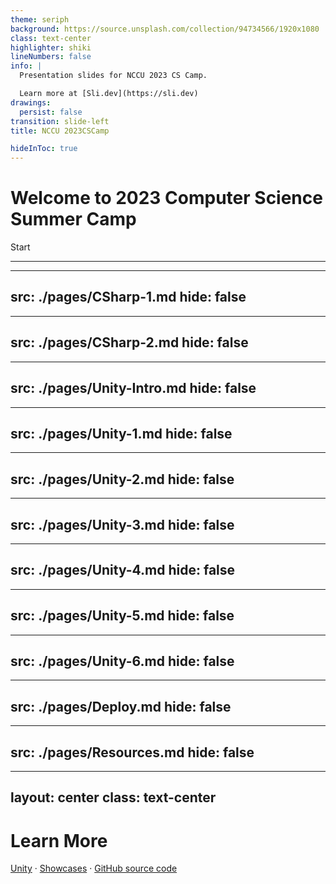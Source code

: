 ```yaml
---
theme: seriph
background: https://source.unsplash.com/collection/94734566/1920x1080
class: text-center
highlighter: shiki
lineNumbers: false
info: |
  Presentation slides for NCCU 2023 CS Camp.

  Learn more at [Sli.dev](https://sli.dev)
drawings:
  persist: false
transition: slide-left
title: NCCU 2023CSCamp

hideInToc: true
---
```


# Welcome to 2023 Computer Science Summer Camp

<div class="pt-12">
  <span @click="$slidev.nav.next" class="px-2 py-1 rounded cursor-pointer" hover="bg-white bg-opacity-10">
    Start <carbon:arrow-right class="inline"/>
  </span>
</div>

<div class="abs-br m-6 flex gap-2">
  <a href="https://github.com/GNITOAHC/2023CSCamp" target="_blank" alt="GitHub"
    class="text-xl slidev-icon-btn opacity-50 !border-none !hover:text-white">
    <carbon-logo-github />
  </a>
</div>

---

<Toc listClass="toc" maxDepth="1" columns="2" />

---
src: ./pages/CSharp-1.md
hide: false
---

---
src: ./pages/CSharp-2.md
hide: false
---

---
src: ./pages/Unity-Intro.md
hide: false
---

---
src: ./pages/Unity-1.md
hide: false
---

---
src: ./pages/Unity-2.md
hide: false
---

---
src: ./pages/Unity-3.md
hide: false
---

---
src: ./pages/Unity-4.md
hide: false
---

---
src: ./pages/Unity-5.md
hide: false
---

---
src: ./pages/Unity-6.md
hide: false
---

---
src: ./pages/Deploy.md
hide: false
---

---
src: ./pages/Resources.md
hide: false
---

---
layout: center
class: text-center
---

# Learn More

[Unity](https://unity.com) · [Showcases](https://unity.com/made-with-unity) · [GitHub source code](https://github.com/GNITOAHC/2023CSCamp/)
